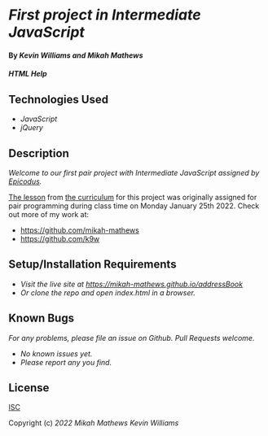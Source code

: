 # _First project in Intermediate JavaScript_

#### By _**Kevin Williams and Mikah Mathews**_

#### _HTML Help_

## Technologies Used

* _JavaScript_
* _jQuery_

## Description

_Welcome to our first pair project with Intermediate JavaScript assigned by [Epicodus](https://epicodus.com)._

[The
lesson](https://www.learnhowtoprogram.com/intermediate-javascript/object-oriented-javascript/address-book-user-interface)
from [the curriculum](https://learnhowtoprogram.com) for this project was originally assigned for pair programming during class time on Monday January 25th 2022. Check out more of my work at:

 * https://github.com/mikah-mathews
 * https://github.com/k9w


## Setup/Installation Requirements

* _Visit the live site at https://mikah-mathews.github.io/addressBook_
* _Or clone the repo and open index.html in a browser._


## Known Bugs

_For any problems, please file an issue on Github. Pull Requests welcome._

- _No known issues yet._
- _Please report any you find._


## License

[ISC](https://choosealicense.com/licenses/isc)

Copyright (c) _2022_ _Mikah Mathews_ _Kevin Williams_
